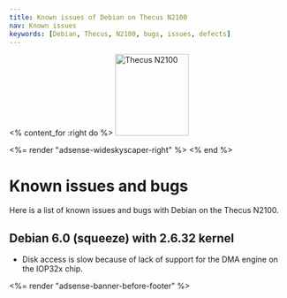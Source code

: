 ```yaml
---
title: Known issues of Debian on Thecus N2100
nav: Known issues
keywords: [Debian, Thecus, N2100, bugs, issues, defects]
---
```


<% content_for :right do %>
<img src = "../images/r_n2100_debian.jpg" class="border" alt="Thecus N2100" width="133" height="148" />

<%= render "adsense-wideskyscaper-right" %>
<% end %>

<h1>Known issues and bugs</h1>

Here is a list of known issues and bugs with Debian on the Thecus N2100.

<h2>Debian 6.0 (squeeze) with 2.6.32 kernel</h2>

<ul>

<li>Disk access is slow because of lack of support for the DMA engine on
the IOP32x chip.</li>

</ul>

<div class="bbf">
<%= render "adsense-banner-before-footer" %>
</div>

